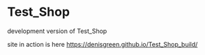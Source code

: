 # Test_Shop

development version of Test_Shop

site in action is here https://denisgreen.github.io/Test_Shop_build/
